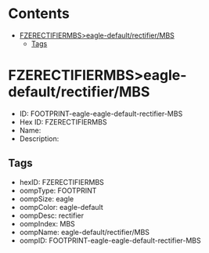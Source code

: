 



Contents
========

* [FZERECTIFIERMBS>eagle-default/rectifier/MBS](#fzerectifiermbseagle-defaultrectifiermbs)
	* [Tags](#tags)

# FZERECTIFIERMBS>eagle-default/rectifier/MBS

- ID: FOOTPRINT-eagle-eagle-default-rectifier-MBS
- Hex ID: FZERECTIFIERMBS
- Name: 
- Description: 

## Tags

- hexID: FZERECTIFIERMBS
- oompType: FOOTPRINT
- oompSize: eagle
- oompColor: eagle-default
- oompDesc: rectifier
- oompIndex: MBS
- oompName: eagle-default/rectifier/MBS
- oompID: FOOTPRINT-eagle-eagle-default-rectifier-MBS
